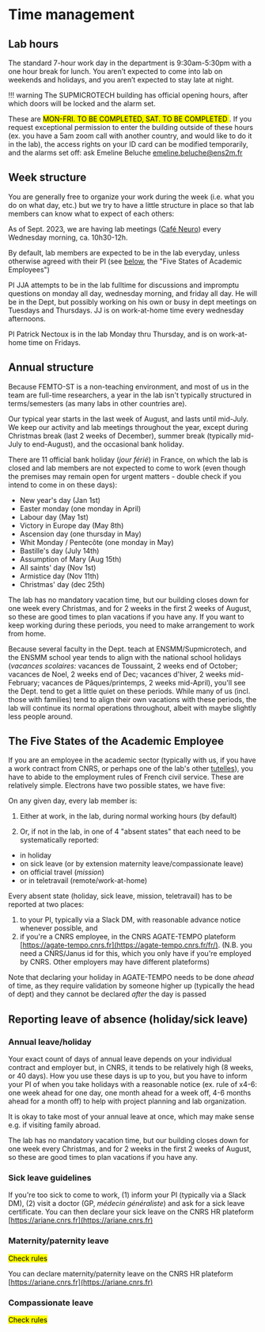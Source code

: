 # Time management

## Lab hours

The standard 7-hour work day in the department is 9:30am-5:30pm with a one hour break for lunch. 
You aren’t expected to come into lab on weekends and holidays, and you aren’t expected to stay late at night.

!!! warning
	The SUPMICROTECH building has official opening hours, after which doors will be locked and the alarm set. 
  
These are <mark> MON-FRI. TO BE COMPLETED, SAT. TO BE COMPLETED </mark>. If you request exceptional permission to enter the building outside of these hours (ex. you have a 5am zoom call with another country, and would like to do it in the lab), the access rights on your ID card can be modified temporarily, and the alarms set off: ask Emeline Beluche <emeline.beluche@ens2m.fr>

## Week structure

You are generally free to organize your work during the week (i.e. what you do on what day, etc.) but we try to have a little structure in place so that lab members can know what to expect of each others:  

As of Sept. 2023, we are having lab meetings ([Café Neuro](../cafe-neuro/)) every Wednesday morning, ca. 10h30-12h. 

By default, lab members are expected to be in the lab everyday, unless otherwise agreed with their PI (see [below](#the-five-states-of-the-academic-employee), the "Five States of Academic Employees")

PI JJA attempts to be in the lab fulltime for discussions and impromptu questions on monday all day, wednesday morning, and friday all day. He will be in the Dept, but possibly working on his own or busy in dept meetings on Tuesdays and Thursdays. JJ is on work-at-home time every wednesday afternoons.  

PI Patrick Nectoux is in the lab Monday thru Thursday, and is on work-at-home time on Fridays. 

## Annual structure

Because FEMTO-ST is a non-teaching environment, and most of us in the team are full-time researchers, a year in the lab isn't typically structured in terms/semesters (as many labs in other countries are).

Our typical year starts in the last week of August, and lasts until mid-July. We keep our activity and lab meetings throughout the year, except during Christmas break (last 2 weeks of December), summer break (typically mid-July to end-August), and the occasional bank holiday.

There are 11 official bank holiday (_jour férié_) in France, on which the lab is closed and lab members are not expected to come to work (even though the premises may remain open for urgent matters - double check if you intend to come in on these days):

* New year's day (Jan 1st)
* Easter monday (one monday in April)
* Labour day (May 1st)
* Victory in Europe day (May 8th)
* Ascension day (one thursday in May)
* Whit Monday / Pentecôte (one monday in May)
* Bastille's day (July 14th)
* Assumption of Mary (Aug 15th)
* All saints' day (Nov 1st)
* Armistice day (Nov 11th)
* Christmas' day (dec 25th)

The lab has no mandatory vacation time, but our building closes down for one week every Christmas, and for 2 weeks in the first 2 weeks of August, so these are good times to plan vacations if you have any. If you want to keep working during these periods, you need to make arrangement to work from home.&#x20;

Because several faculty in the Dept. teach at ENSMM/Supmicrotech, and the ENSMM school year tends to align with the national school holidays (_vacances scolaires:_ vacances de Toussaint, 2 weeks end of October; vacances de Noel, 2 weeks end of Dec; vacances d'hiver, 2 weeks mid-February; vacances de Pâques/printemps, 2 weeks mid-April), you'll see the Dept. tend to get a little quiet on these periods. While many of us (incl. those with families) tend to align their own vacations with these periods, the lab will continue its normal operations throughout, albeit with maybe slightly less people around.&#x20;

## The Five States of the Academic Employee

If you are an employee in the academic sector (typically with us, if you have a work contract from CNRS, or perhaps one of the lab's other [tutelles](../../../about-the-lab/about-our-operating-institutions)), you have to abide to the employment rules of French civil service. These are relatively simple. Electrons have two possible states, we have five:  

On any given day, every lab member is: 

1. Either at work, in the lab, during normal working hours (by default)

2. Or, if not in the lab, in one of 4 "absent states" that each need to be systematically reported:
  - in holiday
  - on sick leave (or by extension maternity leave/compassionate leave)
  - on official travel (_mission_)
  - or in teletravail (remote/work-at-home)

Every absent state (holiday, sick leave, mission, teletravail) has to be reported at two places:

1. to your PI, typically via a Slack DM, with reasonable advance notice whenever possible, and
2. if you're a CNRS employee, in the CNRS AGATE-TEMPO plateform [https://agate-tempo.cnrs.fr](https://agate-tempo.cnrs.fr/fr/). (N.B. you need a CNRS/Janus id for this, which you only have if you're employed by CNRS. Other employers may have different plateforms)

Note that declaring your holiday in AGATE-TEMPO needs to be done _ahead_ of time, as they require validation by someone higher up (typically the head of dept) and they cannot be declared _after_ the day is passed

## Reporting leave of absence (holiday/sick leave)

### Annual leave/holiday

Your exact count of days of annual leave depends on your individual contract and employer but, in CNRS, it tends to be relatively high (8 weeks, or 40 days). How you use these days is up to you, but you have to inform your PI of when you take holidays with a reasonable notice (ex. rule of x4-6: one week ahead for one day, one month ahead for a week off, 4-6 months ahead for a month off) to help with project planning and lab organization.&#x20;

It is okay to take most of your annual leave at once, which may make sense e.g. if visiting family abroad.&#x20;

The lab has no mandatory vacation time, but our building closes down for one week every Christmas, and for 2 weeks in the first 2 weeks of August, so these are good times to plan vacations if you have any.

### Sick leave guidelines

If you're too sick to come to work, (1) inform your PI (typically via a Slack DM), (2) visit a doctor (GP, _médecin généraliste_) and ask for a sick leave certificate. You can then declare your sick leave on the CNRS HR plateform [https://ariane.cnrs.fr](https://ariane.cnrs.fr)

### Maternity/paternity leave

<mark> Check rules </mark>

You can declare maternity/paternity leave on the CNRS HR plateform [https://ariane.cnrs.fr](https://ariane.cnrs.fr)

### Compassionate leave

<mark> Check rules </mark>

